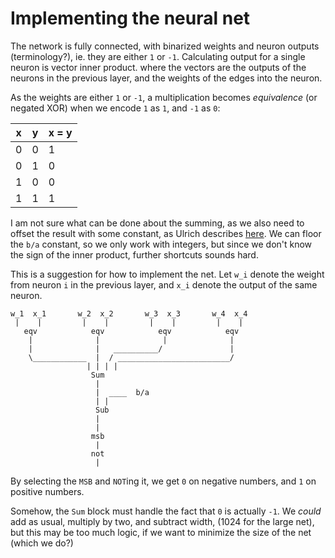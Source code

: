 # Implementing the neural net

The network is fully connected, with binarized weights and neuron outputs (terminology?),
ie. they are either `1` or `-1`. 
Calculating output for a single neuron is vector inner product. where the vectors are
the outputs of the neurons in the previous layer, and the weights of the edges into the neuron.

As the weights are either `1` or `-1`, a multiplication becomes _equivalence_ (or negated XOR) when we encode `1` as `1`, and `-1` as `0`: 

| x | y | x = y |
| --- | --- | ------ |
| 0 | 0 | 1 |
| 0 | 1 | 0 |
| 1 | 0 | 0 |
| 1 | 1 | 1 |

I am not sure what can be done about the summing, as we also need to offset the result with some constant, as Ulrich describes 
[here](https://github.com/Ytelse/Design/blob/master/network_simplification/network_simplification.pdf).
We can floor the `b/a` constant, so we only work with integers, but since we don't know the sign of the inner product,
further shortcuts sounds hard.

This is a suggestion for how to implement the net.
Let `w_i` denote the weight from neuron `i` in the previous layer, and `x_i` denote the output of the same neuron.

```
w_1  x_1       w_2  x_2       w_3  x_3       w_4  x_4
 |    |         |    |         |    |         |    |
   eqv            eqv            eqv            eqv
    |              |              |              |
    |              |   __________/               |
    \____________  |  / _________________________/
                 | | | |
                  Sum
                   |
                   |  ____  b/a
                   | | 
                   Sub
                   |
                   |
                  msb
                   |
                  not
                   |
```

By selecting the `MSB` and `NOT`ing it, we get `0` on negative numbers, and `1` on positive numbers.

Somehow, the `Sum` block must handle the fact that `0` is actually `-1`. We _could_ add as usual, multiply by two, and subtract width,
(1024 for the large net), but this may be too much logic, if we want to minimize the size of the net (which we do?)
